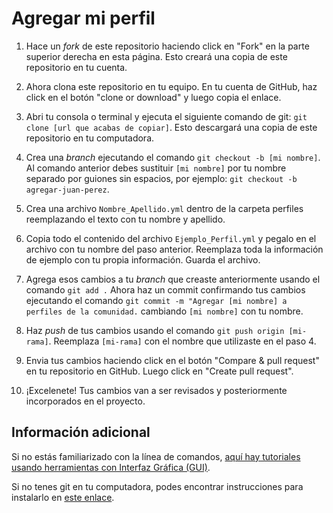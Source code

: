# Agregar mi perfil

1. Hace un _fork_ de este repositorio haciendo click en "Fork" en la parte superior derecha en esta página. Esto creará una copia de este repositorio en tu cuenta.

2. Ahora clona este repositorio en tu equipo. En tu cuenta de GitHub, haz click en el botón "clone or download" y luego copia el enlace.

3. Abri tu consola o terminal y ejecuta el siguiente comando de git: `git clone [url que acabas de copiar]`. Esto descargará una copia de este repositorio en tu computadora.

4. Crea una _branch_ ejecutando el comando `git checkout -b [mi nombre]`. Al comando anterior debes sustituir `[mi nombre]` por tu nombre separado por guiones sin espacios, por ejemplo: `git checkout -b agregar-juan-perez`.

5. Crea una archivo `Nombre_Apellido.yml` dentro de la carpeta perfiles reemplazando el texto con tu nombre y apellido.

6. Copia todo el contenido del archivo `Ejemplo_Perfil.yml` y pegalo en el archivo con tu nombre del paso anterior. Reemplaza toda la información de ejemplo con tu propia información. Guarda el archivo.

7. Agrega esos cambios a tu _branch_ que creaste anteriormente usando el comando `git add .` Ahora haz un commit confirmando tus cambios ejecutando el comando `git commit -m "Agregar [mi nombre] a perfiles de la comunidad.` cambiando `[mi nombre]` con tu nombre.

8. Haz _push_ de tus cambios usando el comando `git push origin [mi-rama]`. Reemplaza `[mi-rama]` con el nombre que utilizaste en el paso 4.

9. Envia tus cambios haciendo click en el botón "Compare & pull request" en tu repositorio en GitHub. Luego click en "Create pull request".

10. ¡Excelenete! Tus cambios van a ser revisados y posteriormente incorporados en el proyecto.

## Información adicional

Si no estás familiarizado con la línea de comandos, [aquí hay tutoriales usando herramientas con Interfaz Gráfica (GUI)](https://github.com/firstcontributions/first-contributions/blob/master/translations/README.es.md#tutorials-using-other-tools).

Si no tenes git en tu computadora, podes encontrar instrucciones para instalarlo en [este enlace](https://help.github.com/articles/set-up-git/).
